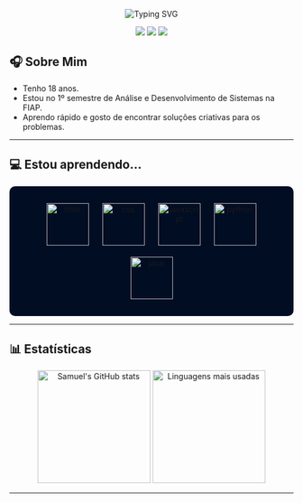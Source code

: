 <p align="center">
  <img align="center" src="https://readme-typing-svg.demolab.com?font=Inconsolata&weight=500&size=50&duration=4000&pause=300&color=fccb6f&center=true&vCenter=true&repeat=false&random=false&width=1200&height=200&lines=Olá,+Eu+sou+o+Samuel!&background=010d23" alt="Typing SVG" />
</p>

<div align="center">
  <a href="mailto:samueldamasceno.vip@gmail.com"><img src="https://img.shields.io/badge/Email-D14836?style=for-the-badge&logo=gmail&logoColor=white&color=038bbb"/></a>
  <a href="https://www.linkedin.com/in/seu-perfil" target="_blank"><img src="https://img.shields.io/badge/LinkedIn-0A66C2?style=for-the-badge&logo=linkedin&logoColor=white&color=038bbb"/></a>
  <a href="https://www.instagram.com/seu-perfil" target="_blank"><img src="https://img.shields.io/badge/Instagram-E4405F?style=for-the-badge&logo=instagram&logoColor=white&color=038bbb"/></a>
</div>

## 🎧 Sobre Mim

- Tenho 18 anos.
- Estou no 1º semestre de Análise e Desenvolvimento de Sistemas na FIAP.
- Aprendo rápido e gosto de encontrar soluções criativas para os problemas.

---

## 💻 Estou aprendendo...

<p align="center" style="background-color: #010d23; padding: 20px; border-radius: 10px;">
  <img alt="html" src="https://cdn.jsdelivr.net/gh/devicons/devicon@latest/icons/html5/html5-plain-wordmark.svg" width="75" height="75" style="margin: 10px;"/>
  <img alt="css" src="https://cdn.jsdelivr.net/gh/devicons/devicon@latest/icons/css3/css3-plain-wordmark.svg" width="75" height="75" style="margin: 10px;"/>
  <img alt="javascript" src="https://cdn.jsdelivr.net/gh/devicons/devicon@latest/icons/javascript/javascript-original.svg" width="75" height="75" style="margin: 10px;"/>
  <img alt="python" src="https://cdn.jsdelivr.net/gh/devicons/devicon@latest/icons/python/python-original-wordmark.svg" width="75" height="75" style="margin: 10px;"/>
  <img alt="java" src="https://cdn.jsdelivr.net/gh/devicons/devicon@latest/icons/java/java-plain-wordmark.svg" width="75" height="75" style="margin: 10px;"/>


</p>

---

## 📊 Estatísticas

<p align="center">
  <img src="https://github-readme-stats.vercel.app/api?username=samueldamasceno&show_icons=true&theme=synthwave&bg_color=010d23&title_color=e19f41&text_color=fccb6f&icon_color=038bbb&locale=pt-br" alt="Samuel's GitHub stats" height="200"/>
  <img src="https://github-readme-stats.vercel.app/api/top-langs/?username=samueldamasceno&layout=compact&theme=synthwave&bg_color=010d23&title_color=e19f41&text_color=fccb6f&locale=pt-br" alt="Linguagens mais usadas" height="200"/>
</p>


---
